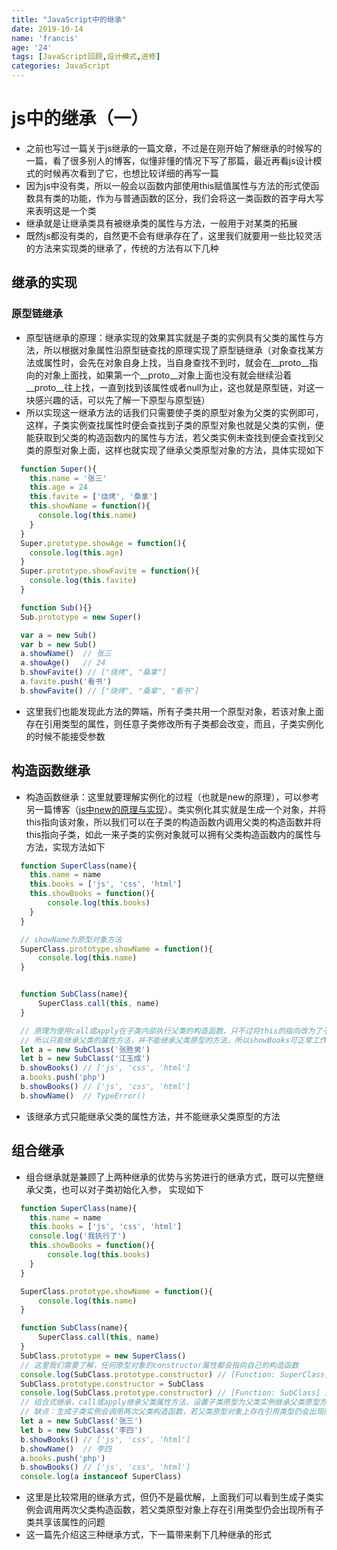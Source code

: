 ```yaml
---
title: "JavaScript中的继承"
date: 2019-10-14
name: 'francis'
age: '24'
tags: [JavaScript回顾,设计模式,进修]
categories: JavaScript
---
```


# js中的继承（一）

- 之前也写过一篇关于js继承的一篇文章，不过是在刚开始了解继承的时候写的一篇，看了很多别人的博客，似懂非懂的情况下写了那篇，最近再看js设计模式的时候再次看到了它，也想比较详细的再写一篇
- 因为js中没有类，所以一般会以函数内部使用this赋值属性与方法的形式使函数具有类的功能，作为与普通函数的区分，我们会将这一类函数的首字母大写来表明这是一个类
- 继承就是让继承类具有被继承类的属性与方法，一般用于对某类的拓展
- 既然js都没有类的，自然更不会有继承存在了，这里我们就要用一些比较灵活的方法来实现类的继承了，传统的方法有以下几种

## 继承的实现

### 原型链继承

- 原型链继承的原理：继承实现的效果其实就是子类的实例具有父类的属性与方法，所以根据对象属性沿原型链查找的原理实现了原型链继承（对象查找某方法或属性时，会先在对象自身上找，当自身查找不到时，就会在__proto__指向的对象上面找，如果第一个__proto__对象上面也没有就会继续沿着__proto__往上找，一直到找到该属性或者null为止，这也就是原型链，对这一块感兴趣的话，可以先了解一下原型与原型链）
- 所以实现这一继承方法的话我们只需要使子类的原型对象为父类的实例即可，这样，子类实例查找属性时便会查找到子类的原型对象也就是父类的实例，便能获取到父类的构造函数内的属性与方法，若父类实例未查找到便会查找到父类的原型对象上面，这样也就实现了继承父类原型对象的方法，具体实现如下

```js
  function Super(){
    this.name = '张三'
    this.age = 24
    this.favite = ['烧烤', '桑拿']
    this.showName = function(){
      console.log(this.name)
    }
  }
  Super.prototype.showAge = function(){
    console.log(this.age)
  }
  Super.prototype.showFavite = function(){
    console.log(this.favite)
  }

  function Sub(){}
  Sub.prototype = new Super()

  var a = new Sub()
  var b = new Sub()
  a.showName()  // 张三
  a.showAge()   // 24
  b.showFavite() // ["烧烤", "桑拿"]
  a.favite.push('看书')
  b.showFavite() // ["烧烤", "桑拿", "看书"]
```

- 这里我们也能发现此方法的弊端，所有子类共用一个原型对象，若该对象上面存在引用类型的属性，则任意子类修改所有子类都会改变，而且，子类实例化的时候不能接受参数

## 构造函数继承

- 构造函数继承：这里就要理解实例化的过程（也就是new的原理），可以参考另一篇博客（[js中new的原理与实现](https://blog.csdn.net/weixin_41900457/article/details/102557358)）。类实例化其实就是生成一个对象，并将this指向该对象，所以我们可以在子类的构造函数内调用父类的构造函数并将this指向子类，如此一来子类的实例对象就可以拥有父类构造函数内的属性与方法，实现方法如下

```js
  function SuperClass(name){
    this.name = name
    this.books = ['js', 'css', 'html']
    this.showBooks = function(){
        console.log(this.books)
    }
  }

  // showName为原型对象方法
  SuperClass.prototype.showName = function(){
      console.log(this.name)
  }


  function SubClass(name){
      SuperClass.call(this, name)
  }

  // 原理为使用call或apply在子类内部执行父类的构造函数，只不过将this的指向改为了子类，
  // 所以只能继承父类的属性方法，并不能继承父类原型的方法，所以showBooks可正常工作，showName会报错
  let a = new SubClass('张胜男')
  let b = new SubClass('江玉成')
  b.showBooks() // ['js', 'css', 'html']
  a.books.push('php')
  b.showBooks() // ['js', 'css', 'html']
  b.showName()  // TypeError()

```

- 该继承方式只能继承父类的属性方法，并不能继承父类原型的方法

## 组合继承

- 组合继承就是兼顾了上两种继承的优势与劣势进行的继承方式，既可以完整继承父类，也可以对子类初始化入参， 实现如下

```js
  function SuperClass(name){
    this.name = name
    this.books = ['js', 'css', 'html']
    console.log('我执行了')
    this.showBooks = function(){
        console.log(this.books)
    }
  }

  SuperClass.prototype.showName = function(){
      console.log(this.name)
  }

  function SubClass(name){
      SuperClass.call(this, name)
  }
  SubClass.prototype = new SuperClass()
  // 这里我们需要了解，任何原型对象的constructor属性都会指向自己的构造函数
  console.log(SubClass.prototype.constructor) // [Function: SuperClass] 这里子类的constructor属性指向了父类的构造函数，需要进行偏转
  SubClass.prototype.constructor = SubClass
  console.log(SubClass.prototype.constructor) // [Function: SubClass] 正常
  // 组合式继承，call或apply继承父类属性方法，设置子类原型为父类实例继承父类原型方法，即可实现功能完备的继承
  // 缺点：生成子类实例会调用两次父类构造函数，若父类原型对象上存在引用类型仍会出现所有子类共享该属性的问题
  let a = new SubClass('张三')
  let b = new SubClass('李四')
  b.showBooks() // ['js', 'css', 'html']
  b.showName()  // 李四
  a.books.push('php')
  b.showBooks() // ['js', 'css', 'html']
  console.log(a instanceof SuperClass)
```

- 这里是比较常用的继承方式，但仍不是最优解，上面我们可以看到生成子类实例会调用两次父类构造函数，若父类原型对象上存在引用类型仍会出现所有子类共享该属性的问题
- 这一篇先介绍这三种继承方式，下一篇带来剩下几种继承的形式

  

